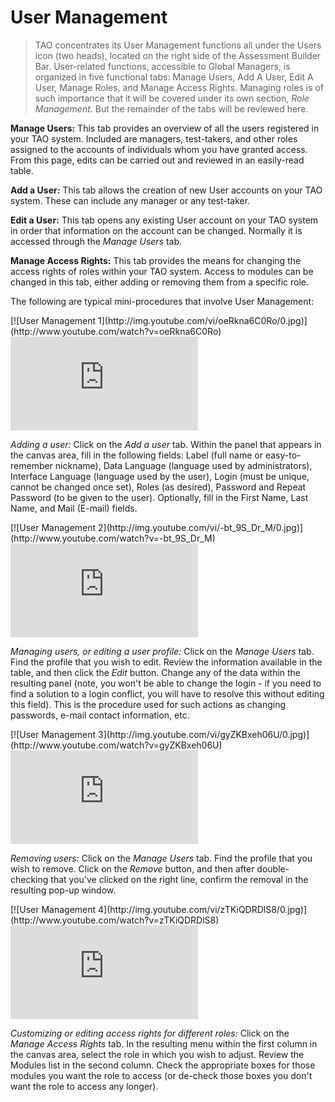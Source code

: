 # User Management

>TAO concentrates its User Management functions all under the Users icon (two heads), located on the right side of the Assessment Builder Bar. User-related functions, accessible to Global Managers, is organized in five functional tabs: Manage Users, Add A User, Edit A User, Manage Roles, and Manage Access Rights. Managing roles is of such importance that it will be covered under its own section, *Role Management.* But the remainder of the tabs will be reviewed here.

**Manage Users:** This tab provides an overview of all the users registered in your TAO system. Included are managers, test-takers, and other roles assigned to the accounts of individuals whom you have granted access. From this page, edits can be carried out and reviewed in an easily-read table.

**Add a User:** This tab allows the creation of new User accounts on your TAO system. These can include any manager or any test-taker.

**Edit a User:** This tab opens any existing User account on your TAO system in order that information on the account can be changed. Normally it is accessed through the *Manage Users* tab.

**Manage Access Rights:** This tab provides the means for changing the access rights of roles within your TAO system. Access to modules can be changed in this tab, either adding or removing them from a specific role.

The following are typical mini-procedures that involve User Management:

<div class="hidden-video">
[![User Management 1](http://img.youtube.com/vi/oeRkna6C0Ro/0.jpg)](http://www.youtube.com/watch?v=oeRkna6C0Ro)
</div>
<div class='embed-container'>
<iframe src="https://www.youtube.com/embed/oeRkna6C0Ro?rel=0" frameborder="0" allowfullscreen></iframe>
</div>

*Adding a user:* Click on the *Add a user* tab. Within the panel that appears in the canvas area, fill in the following fields: Label (full name or easy-to-remember nickname), Data Language (language used by administrators), Interface Language (language used by the user), Login (must be unique, cannot be changed once set), Roles (as desired), Password and Repeat Password (to be given to the user). Optionally, fill in the First Name, Last Name, and Mail (E-mail) fields.

<div class="hidden-video">
[![User Management 2](http://img.youtube.com/vi/-bt_9S_Dr_M/0.jpg)](http://www.youtube.com/watch?v=-bt_9S_Dr_M)
</div>
<div class='embed-container'>
<iframe src="https://www.youtube.com/embed/-bt_9S_Dr_M?rel=0" frameborder="0" allowfullscreen></iframe>
</div>

*Managing users, or editing a user profile:* Click on the *Manage Users* tab. Find the profile that you wish to edit. Review the information available in the table, and then click the *Edit* button. Change any of the data within the resulting panel (note, you won't be able to change the login - if you need to find a solution to a login conflict, you will have to resolve this without editing this field). This is the procedure used for such actions as changing passwords, e-mail contact information, etc.

<div class="hidden-video">
[![User Management 3](http://img.youtube.com/vi/gyZKBxeh06U/0.jpg)](http://www.youtube.com/watch?v=gyZKBxeh06U)
</div>
<div class='embed-container'>
<iframe src="https://www.youtube.com/embed/gyZKBxeh06U?rel=0" frameborder="0" allowfullscreen></iframe>
</div>

*Removing users:* Click on the *Manage Users* tab. Find the profile that you wish to remove. Click on the *Remove* button, and then after double-checking that you've clicked on the right line, confirm the removal in the resulting pop-up window.

<div class="hidden-video">
[![User Management 4](http://img.youtube.com/vi/zTKiQDRDlS8/0.jpg)](http://www.youtube.com/watch?v=zTKiQDRDlS8)
</div>
<div class='embed-container'>
<iframe src="https://www.youtube.com/embed/zTKiQDRDlS8?rel=0" frameborder="0" allowfullscreen></iframe>
</div>

*Customizing or editing access rights for different roles:* Click on the *Manage Access Rights* tab. In the resulting menu within the first column in the canvas area, select the role in which you wish to adjust. Review the Modules list in the second column. Check the appropriate boxes for those modules you want the role to access (or de-check those boxes you don't want the role to access any longer). 
